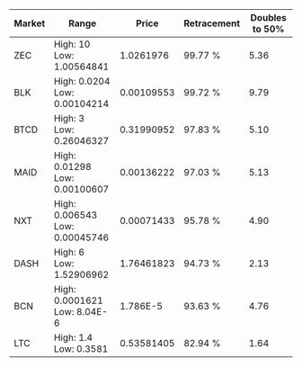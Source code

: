 | Market | Range | Price| Retracement | Doubles to 50% |
| --- | --- | --- | --- | --- |
| ZEC | High: 10<br />Low: 1.00564841 | 1.0261976 | 99.77 % | 5.36 |
| BLK | High: 0.0204<br />Low: 0.00104214 | 0.00109553 | 99.72 % | 9.79 |
| BTCD | High: 3<br />Low: 0.26046327 | 0.31990952 | 97.83 % | 5.10 |
| MAID | High: 0.01298<br />Low: 0.00100607 | 0.00136222 | 97.03 % | 5.13 |
| NXT | High: 0.006543<br />Low: 0.00045746 | 0.00071433 | 95.78 % | 4.90 |
| DASH | High: 6<br />Low: 1.52906962 | 1.76461823 | 94.73 % | 2.13 |
| BCN | High: 0.0001621<br />Low: 8.04E-6 | 1.786E-5 | 93.63 % | 4.76 |
| LTC | High: 1.4<br />Low: 0.3581 | 0.53581405 | 82.94 % | 1.64 |
